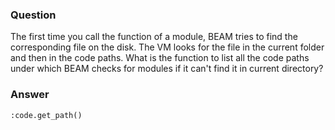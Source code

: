 ### Question
The first time you call the function of a module, BEAM tries to find the
corresponding file on the disk. The VM looks for the file in the current
folder and then in the code paths. What is the function to list all the
code paths under which BEAM checks for modules if it can\'t find it in
current directory?


### Answer
    :code.get_path()


